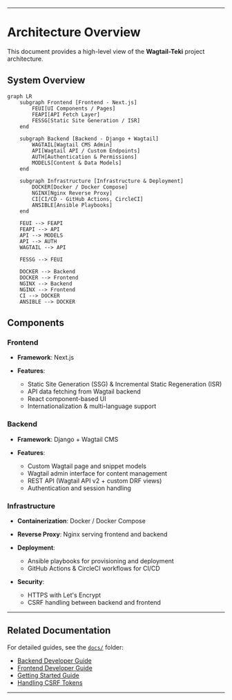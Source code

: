 
---

# Architecture Overview

This document provides a high-level view of the **Wagtail-Teki** project architecture.

## System Overview

```mermaid
graph LR
    subgraph Frontend [Frontend - Next.js]
        FEUI[UI Components / Pages]
        FEAPI[API Fetch Layer]
        FESSG[Static Site Generation / ISR]
    end

    subgraph Backend [Backend - Django + Wagtail]
        WAGTAIL[Wagtail CMS Admin]
        API[Wagtail API / Custom Endpoints]
        AUTH[Authentication & Permissions]
        MODELS[Content & Data Models]
    end

    subgraph Infrastructure [Infrastructure & Deployment]
        DOCKER[Docker / Docker Compose]
        NGINX[Nginx Reverse Proxy]
        CI[CI/CD - GitHub Actions, CircleCI]
        ANSIBLE[Ansible Playbooks]
    end

    FEUI --> FEAPI
    FEAPI --> API
    API --> MODELS
    API --> AUTH
    WAGTAIL --> API

    FESSG --> FEUI

    DOCKER --> Backend
    DOCKER --> Frontend
    NGINX --> Backend
    NGINX --> Frontend
    CI --> DOCKER
    ANSIBLE --> DOCKER
```

## Components

### Frontend

* **Framework**: Next.js
* **Features**:

  * Static Site Generation (SSG) & Incremental Static Regeneration (ISR)
  * API data fetching from Wagtail backend
  * React component-based UI
  * Internationalization & multi-language support

### Backend

* **Framework**: Django + Wagtail CMS
* **Features**:

  * Custom Wagtail page and snippet models
  * Wagtail admin interface for content management
  * REST API (Wagtail API v2 + custom DRF views)
  * Authentication and session handling

### Infrastructure

* **Containerization**: Docker / Docker Compose
* **Reverse Proxy**: Nginx serving frontend and backend
* **Deployment**:

  * Ansible playbooks for provisioning and deployment
  * GitHub Actions & CircleCI workflows for CI/CD
* **Security**:

  * HTTPS with Let's Encrypt
  * CSRF handling between backend and frontend

---

## Related Documentation

For detailed guides, see the [`docs/`](./docs) folder:

* [Backend Developer Guide](./docs/backend-developer-guide.md)
* [Frontend Developer Guide](./docs/frontend-developer-guide.md)
* [Getting Started Guide](./docs/getting-started-guide.md)
* [Handling CSRF Tokens](./docs/handling-csrf-tokens.md)

---
